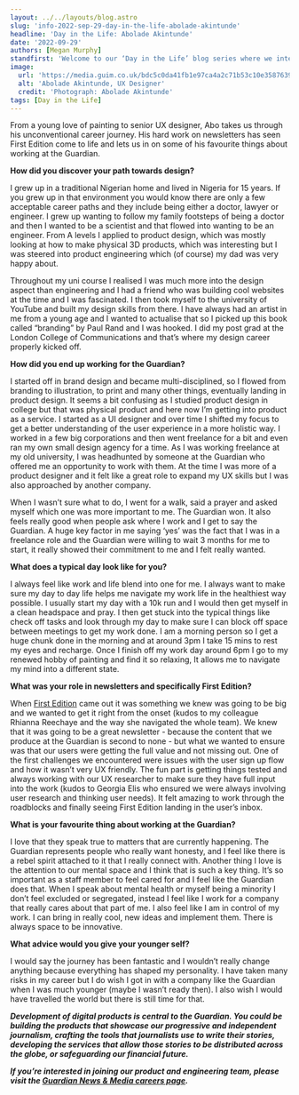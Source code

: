 ```yaml
---
layout: ../../layouts/blog.astro
slug: 'info-2022-sep-29-day-in-the-life-abolade-akintunde'
headline: 'Day in the Life: Abolade Akintunde'
date: '2022-09-29'
authors: [Megan Murphy]
standfirst: 'Welcome to our ‘Day in the Life’ blog series where we interview a colleague from the product and engineering department to reflect on their career and experiences at the Guardian'
image:
  url: 'https://media.guim.co.uk/bdc5c0da41fb1e97ca4a2c71b53c10e35876395d/0_417_900_1125/900.jpg'
  alt: 'Abolade Akintunde, UX Designer'
  credit: 'Photograph: Abolade Akintunde'
tags: [Day in the Life]
---
```


From a young love of painting to senior UX designer, Abo takes us through his unconventional career journey. His hard work on newsletters has seen First Edition come to life and lets us in on some of his favourite things about working at the Guardian.

**How did you discover your path towards design?**

I grew up in a traditional Nigerian home and lived in Nigeria for 15 years. If you grew up in that environment you would know there are only a few acceptable career paths and they include being either a doctor, lawyer or engineer. I grew up wanting to follow my family footsteps of being a doctor and then I wanted to be a scientist and that flowed into wanting to be an engineer. From A levels I applied to product design, which was mostly looking at how to make physical 3D products, which was interesting but I was steered into product engineering which (of course) my dad was very happy about.

Throughout my uni course I realised I was much more into the design aspect than engineering and I had a friend who was building cool websites at the time and I was fascinated. I then took myself to the university of YouTube and built my design skills from there. I have always had an artist in me from a young age and I wanted to actualise that so I picked up this book called “branding” by Paul Rand and I was hooked. I did my post grad at the London College of Communications and that’s where my design career properly kicked off.

**How did you end up working for the Guardian?**

I started off in brand design and became multi-disciplined, so I flowed from branding to illustration, to print and many other things, eventually landing in product design. It seems a bit confusing as I studied product design in college but that was physical product and here now I’m getting into product as a service. I started as a UI designer and over time I shifted my focus to get a better understanding of the user experience in a more holistic way. I worked in a few big corporations and then went freelance for a bit and even ran my own small design agency for a time. As I was working freelance at my old university, I was headhunted by someone at the Guardian who offered me an opportunity to work with them. At the time I was more of a product designer and it felt like a great role to expand my UX skills but I was also approached by another company.

When I wasn’t sure what to do, I went for a walk, said a prayer and asked myself which one was more important to me. The Guardian won. It also feels really good when people ask where I work and I get to say the Guardian. A huge key factor in me saying ‘yes’ was the fact that I was in a freelance role and the Guardian were willing to wait 3 months for me to start, it really showed their commitment to me and I felt really wanted.

**What does a typical day look like for you?**

I always feel like work and life blend into one for me. I always want to make sure my day to day life helps me navigate my work life in the healthiest way possible. I usually start my day with a 10k run and I would then get myself in a clean headspace and pray. I then get stuck into the typical things like check off tasks and look through my day to make sure I can block off space between meetings to get my work done. I am a morning person so I get a huge chunk done in the morning and at around 3pm I take 15 mins to rest my eyes and recharge. Once I finish off my work day around 6pm I go to my renewed hobby of painting and find it so relaxing, It allows me to navigate my mind into a different state.

**What was your role in newsletters and specifically First Edition?**

When [First Edition](https://www.theguardian.com/global/2022/sep/20/sign-up-for-the-first-edition-newsletter-our-free-news-email) came out it was something we knew was going to be big and we wanted to get it right from the onset (kudos to my colleague Rhianna Reechaye and the way she navigated the whole team). We knew that it was going to be a great newsletter - because the content that we produce at the Guardian is second to none - but what we wanted to ensure was that our users were getting the full value and not missing out. One of the first challenges we encountered were issues with the user sign up flow and how it wasn’t very UX friendly. The fun part is getting things tested and always working with our UX researcher to make sure they have full input into the work (kudos to Georgia Elis who ensured we were always involving user research and thinking user needs). It felt amazing to work through the roadblocks and finally seeing First Edition landing in the user’s inbox.

**What is your favourite thing about working at the Guardian?**

I love that they speak true to matters that are currently happening. The Guardian represents people who really want honesty, and I feel like there is a rebel spirit attached to it that I really connect with. Another thing I love is the attention to our mental space and I think that is such a key thing. It’s so important as a staff member to feel cared for and I feel like the Guardian does that. When I speak about mental health or myself being a minority I don’t feel excluded or segregated, instead I feel like I work for a company that really cares about that part of me. I also feel like I am in control of my work. I can bring in really cool, new ideas and implement them. There is always space to be innovative.

**What advice would you give your younger self?**

I would say the journey has been fantastic and I wouldn’t really change anything because everything has shaped my personality. I have taken many risks in my career but I do wish I got in with a company like the Guardian when I was much younger (maybe I wasn’t ready then). I also wish I would have travelled the world but there is still time for that.

_**Development of digital products is central to the Guardian. You could be building the products that showcase our progressive and independent journalism, crafting the tools that journalists use to write their stories, developing the services that allow those stories to be distributed across the globe, or safeguarding our financial future.**_

_**If you’re interested in joining our product and engineering team, please visit the [Guardian News & Media careers page](https://workforus.theguardian.com/).**_
